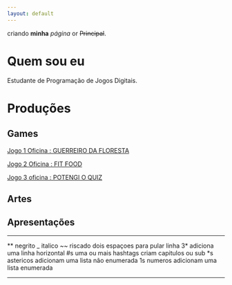 ```yaml
---
layout: default
---
```


criando **minha**  _página_  or ~~Principal~~.

# Quem sou eu

Estudante de Programação de Jogos Digitais.

# Produções

## Games
[Jogo 1 Oficina : GUERREIRO DA FLORESTA](https://emanuellicarine.github.io/GuerreiroDaFloresta/)  

[Jogo 2 Oficina : FIT FOOD](https://mrbtrzmoraes.github.io/FitFood/)    

[Jogo 3 oficina : POTENGI O QUIZ](https://mrbtrzmoraes.github.io/Quiz1/)    

## Artes

## Apresentações



* * *

** negrito
_ italico
~~ riscado
  dois espaçoes para pular linha
3* adiciona uma linha horizontal
#s uma ou mais hashtags criam capitulos ou sub
*s astericos adicionam uma lista não enumerada
1s numeros adicionam uma lista enumerada



* * *
